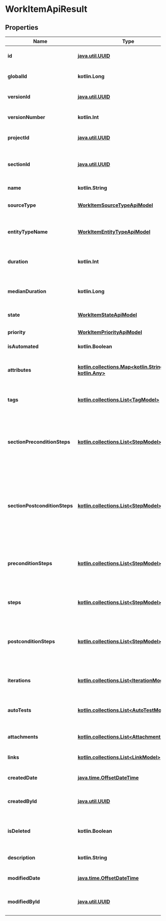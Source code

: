 
# WorkItemApiResult

## Properties
| Name | Type | Description | Notes |
| ------------ | ------------- | ------------- | ------------- |
| **id** | [**java.util.UUID**](java.util.UUID.md) | Unique identifier of the work item |  |
| **globalId** | **kotlin.Long** | Global identifier of the work item |  |
| **versionId** | [**java.util.UUID**](java.util.UUID.md) | Version identifier of the work item |  |
| **versionNumber** | **kotlin.Int** | Version number of the work item |  |
| **projectId** | [**java.util.UUID**](java.util.UUID.md) | Unique identifier of the project |  |
| **sectionId** | [**java.util.UUID**](java.util.UUID.md) | Unique identifier of the section within a project |  |
| **name** | **kotlin.String** | Name of the work item |  |
| **sourceType** | [**WorkItemSourceTypeApiModel**](WorkItemSourceTypeApiModel.md) | Source type of the work item |  |
| **entityTypeName** | [**WorkItemEntityTypeApiModel**](WorkItemEntityTypeApiModel.md) | Type of entity associated with this work item |  |
| **duration** | **kotlin.Int** | Duration of the work item in milliseconds |  |
| **medianDuration** | **kotlin.Long** | Median duration of the work item in milliseconds |  |
| **state** | [**WorkItemStateApiModel**](WorkItemStateApiModel.md) | State of the work item |  |
| **priority** | [**WorkItemPriorityApiModel**](WorkItemPriorityApiModel.md) | Priority level of the work item |  |
| **isAutomated** | **kotlin.Boolean** |  |  |
| **attributes** | [**kotlin.collections.Map&lt;kotlin.String, kotlin.Any&gt;**](kotlin.Any.md) | Set of custom attributes associated with the work item |  |
| **tags** | [**kotlin.collections.List&lt;TagModel&gt;**](TagModel.md) | Set of tags applied to the work item |  |
| **sectionPreconditionSteps** | [**kotlin.collections.List&lt;StepModel&gt;**](StepModel.md) | Set of section precondition steps that need to be executed before starting the work item steps |  |
| **sectionPostconditionSteps** | [**kotlin.collections.List&lt;StepModel&gt;**](StepModel.md) | Set of section postcondition steps that need to be executed after completing the work item steps |  |
| **preconditionSteps** | [**kotlin.collections.List&lt;StepModel&gt;**](StepModel.md) | Set of precondition steps that need to be executed before starting the main steps |  |
| **steps** | [**kotlin.collections.List&lt;StepModel&gt;**](StepModel.md) | Main steps or actions defined for the work item |  |
| **postconditionSteps** | [**kotlin.collections.List&lt;StepModel&gt;**](StepModel.md) | Set of postcondition steps that are executed after completing the main steps |  |
| **iterations** | [**kotlin.collections.List&lt;IterationModel&gt;**](IterationModel.md) | Associated iterations linked to the work item |  |
| **autoTests** | [**kotlin.collections.List&lt;AutoTestModel&gt;**](AutoTestModel.md) | Automated tests associated with the work item |  |
| **attachments** | [**kotlin.collections.List&lt;AttachmentModel&gt;**](AttachmentModel.md) | Files attached to the work item |  |
| **links** | [**kotlin.collections.List&lt;LinkModel&gt;**](LinkModel.md) | Set of links related to the work item |  |
| **createdDate** | [**java.time.OffsetDateTime**](java.time.OffsetDateTime.md) | Creation date of the work item |  |
| **createdById** | [**java.util.UUID**](java.util.UUID.md) | Unique identifier of the work item creator |  |
| **isDeleted** | **kotlin.Boolean** | Indicates whether the work item is marked as deleted |  |
| **description** | **kotlin.String** | Description of the work item |  [optional] |
| **modifiedDate** | [**java.time.OffsetDateTime**](java.time.OffsetDateTime.md) | Modification date of the work item |  [optional] |
| **modifiedById** | [**java.util.UUID**](java.util.UUID.md) | Unique identifier of the work item modifier |  [optional] |




